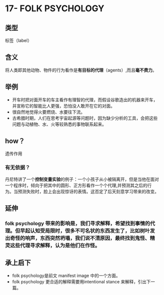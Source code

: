 # 17- FOLK PSYCHOLOGY

## 类型

标签（label）

## 含义

将人类即其他动物、物件的行为看作是**有目标的代理**（agents）,而且**毫不费力**。

## 举例

* 开车时把对面开车的车主看作有理智的代理，而假设谷歌造出的机器来开车，并宣称它的智能比人更强，恐怕没人敢开在它的对面。
* 很自然地觉得火要燃烧、水要往下流。
* 古希腊时期，人们在思考宇宙起源等问题时，因为缺少分析的工具，会把这些问题与动植物、水、火等较熟悉的事物联系起来。

## how？

遗传作用

### 有无依据？

丹尼特讲了一个**控制变量实验**的例子：一个小孩子从小被隔离开，但是当他在面对一个程序时，倾向于把其中的圆形、正方形看作一个个代理,并预测其之后的行为。当预测失败时，脸上会出现惊讶的表情。这否定了后天刻意学习带来的改变。

## 延伸

### folk psychology 带来的影响是，我们寻求解释，希望找到事情的代理。但早起认知受局限时，很多不可名状的东西发生了，比如树叶发出奇怪的响声，东西突然坍塌，我们说不清原因，最终找到鬼怪、精灵这些代理寻求解释，认为是他们在作怪。

## 承上启下

* folk psychology是前文 manifest image 中的一个方面。
* folk psychology 更合适的解释需要用intentional stance 来解释，引出下一篇。

